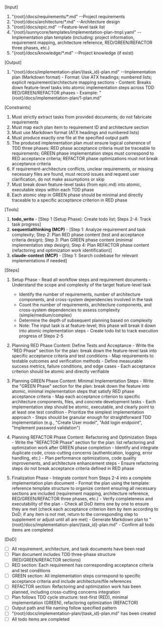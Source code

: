 [Input]
  1. "{root}/docs/requirements/*.md" --Project requirements
  2. "{root}/docs/architecture/*.md" --Architecture design
  3. "{root}/docs/epic.md" --Feature-level task list
  4. "{root}/sunnycore/templates/implementation-plan-tmpl.yaml" --Implementation plan template (including: project information, requirement mapping, architecture reference, RED/GREEN/REFACTOR three phases, etc.)
  5. "{root}/docs/knowledge/*.md" --Project knowledge (if exist)

[Output]
  1. "{root}/docs/implementation-plan/{task_id}-plan.md" --Implementation plan (Markdown format)
    - Format: Use ATX headings; numbered lists; explicit requirement/architecture mapping sections
    - Content: Breaks down feature-level tasks into atomic implementation steps across TDD RED/GREEN/REFACTOR phases
    - Example: "{root}/docs/implementation-plan/1-plan.md"

[Constraints]
  1. Must strictly extract tasks from provided documents; do not fabricate requirements
  2. Must map each plan item to requirement ID and architecture section
  3. Must use Markdown format (ATX headings and numbered lists)
  4. Must produce exactly one file at the specified output path
  5. The produced implementation plan must ensure logical coherence of TDD three phases: RED phase acceptance criteria must be traceable to requirements; GREEN phase implementation steps must correspond to RED acceptance criteria; REFACTOR phase optimizations must not break acceptance criteria
  6. If requirement-architecture conflicts, unclear requirements, or missing necessary files are found, must record issues and request user clarification, do not make assumptions or skip
  7. Must break down feature-level tasks (from epic.md) into atomic, executable steps within each TDD phase
  8. Each atomic step in GREEN phase should be minimal and directly traceable to a specific acceptance criterion in RED phase

[Tools]
  1. **todo_write**
    - [Step 1 (Setup Phase): Create todo list; Steps 2-4: Track task progress]
  2. **sequentialthinking (MCP)**
    - [Step 1: Analyze requirement and task complexity; Step 2: Plan RED phase content (test and acceptance criteria design); Step 3: Plan GREEN phase content (minimal implementation step design); Step 4: Plan REFACTOR phase content (refactoring and optimization work identification)]
  3. **claude-context (MCP)**
    - [Step 1: Search codebase for relevant implementations if needed]

[Steps]
  1. Setup Phase
    - Read all workflow steps and requirement documents
    - Understand the scope and complexity of the target feature-level task
      * Identify the number of requirements, number of architecture components, and cross-system dependencies involved in the task
      * Count the number of requirements, architecture components, and cross-system dependencies to assess complexity (simple/medium/complex)
      * Determine the depth of subsequent planning based on complexity
      * Note: The input task is at feature-level; this phase will break it down into atomic implementation steps
    - Create todo list to track execution progress of Steps 2-5

  2. Planning RED Phase Content: Define Tests and Acceptance
    - Write the "RED Phase" section for the plan: break down the feature-level task into specific acceptance criteria and test conditions
    - Map requirements to testable outcomes and verification methods
    - Define measurable success metrics, failure conditions, and edge cases
    - Each acceptance criterion should be atomic and directly verifiable

  3. Planning GREEN Phase Content: Minimal Implementation Steps
    - Write the "GREEN Phase" section for the plan: break down the feature into atomic, minimal implementation steps that satisfy RED phase acceptance criteria
    - Map each acceptance criterion to specific architecture components, files, and concrete development tasks
    - Each implementation step should be atomic, executable, and clearly point to at least one test condition
    - Prioritize the simplest implementation approach
    - Steps should be granular enough for straightforward TDD implementation (e.g., "Create User model", "Add login endpoint", "Implement password validation")

  4. Planning REFACTOR Phase Content: Refactoring and Optimization Steps
    - Write the "REFACTOR Phase" section for the plan: list refactoring and optimization work after GREEN phase completion
    - Identify and integrate duplicate code, cross-cutting concerns (authentication, logging, error handling, etc.)
    - Plan performance optimizations, code quality improvements, and architecture enhancement steps
    - Ensure refactoring steps do not break acceptance criteria defined in RED phase

  5. Finalization Phase
    - Integrate content from Steps 2-4 into a complete implementation plan document
    - Format the plan using the template: reference template structure to organize content ensuring all necessary sections are included (requirement mapping, architecture reference, RED/GREEN/REFACTOR three phases, etc.)
    - Verify completeness and executability of the plan
    - Check all DoD items one by one to ensure they are met (check each acceptance criterion item by item according to DoD; if any item is not met, return to the corresponding step to supplement or adjust until all are met)
    - Generate Markdown plan to "{root}/docs/implementation-plan/{task_id}-plan.md"
    - Confirm all todo items are completed

[DoD]
  - [ ] All requirement, architecture, and task documents have been read
  - [ ] Plan document includes TDD three-phase structure (RED/GREEN/REFACTOR sections)
  - [ ] RED section: Each requirement has corresponding acceptance criteria and test conditions
  - [ ] GREEN section: All implementation steps correspond to specific acceptance criteria and include architecture/file references
  - [ ] REFACTOR section: Refactoring and optimization work has been planned, including cross-cutting concerns integration
  - [ ] Plan follows TDD cycle structure: test-first (RED), minimal implementation (GREEN), refactoring optimization (REFACTOR)
  - [ ] Output path and file naming follow specified pattern
  - [ ] "{root}/docs/implementation-plan/{task_id}-plan.md" has been created
  - [ ] All todo items are completed
